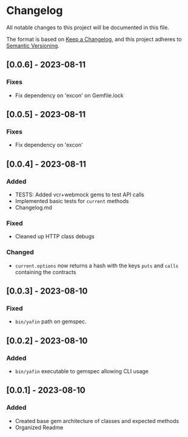# Changelog

All notable changes to this project will be documented in this file.

The format is based on [Keep a Changelog](https://keepachangelog.com/en/1.0.0/),
and this project adheres to [Semantic Versioning](https://semver.org/spec/v2.0.0.html).

## [0.0.6] - 2023-08-11

### Fixes
- Fix dependency on 'excon' on Gemfile.lock

## [0.0.5] - 2023-08-11

### Fixes
- Fix dependency on 'excon'

## [0.0.4] - 2023-08-11

### Added
- TESTS: Added vcr+webmock gems to test API calls
- Implemented basic tests for `current` methods
- Changelog.md

### Fixed
- Cleaned up HTTP class debugs

### Changed
- `current.options` now returns a hash with the keys `puts` and `calls` containing the contracts


## [0.0.3] - 2023-08-10
### Fixed
- `bin/yafin` path on gemspec.


## [0.0.2] - 2023-08-10
### Added
- `bin/yafin` executable to gemspec allowing CLI usage


## [0.0.1] - 2023-08-10

### Added
- Created base gem architecture of classes and expected methods
- Organized Readme
